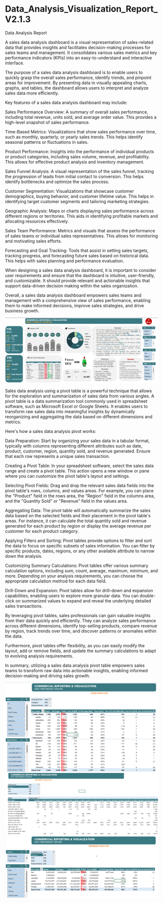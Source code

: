 # Data_Analysis_Visualization_Report_V2.1.3
Data Analysis Report

A sales data analysis dashboard is a visual representation of sales-related data that provides insights and facilitates decision-making processes for sales teams and management. It consolidates various sales metrics and key performance indicators (KPIs) into an easy-to-understand and interactive interface.

The purpose of a sales data analysis dashboard is to enable users to quickly grasp the overall sales performance, identify trends, and pinpoint areas for improvement. By presenting data in visually appealing charts, graphs, and tables, the dashboard allows users to interpret and analyze sales data more efficiently.

Key features of a sales data analysis dashboard may include:

Sales Performance Overview: A summary of overall sales performance, including total revenue, units sold, and average order value. This provides a high-level snapshot of sales performance.

Time-Based Metrics: Visualizations that show sales performance over time, such as monthly, quarterly, or yearly sales trends. This helps identify seasonal patterns or fluctuations in sales.

Product Performance: Insights into the performance of individual products or product categories, including sales volume, revenue, and profitability. This allows for effective product analysis and inventory management.

Sales Funnel Analysis: A visual representation of the sales funnel, tracking the progression of leads from initial contact to conversion. This helps identify bottlenecks and optimize the sales process.

Customer Segmentation: Visualizations that showcase customer demographics, buying behavior, and customer lifetime value. This helps in identifying target customer segments and tailoring marketing strategies.

Geographic Analysis: Maps or charts displaying sales performance across different regions or territories. This aids in identifying profitable markets and allocating resources effectively.

Sales Team Performance: Metrics and visuals that assess the performance of sales teams or individual sales representatives. This allows for monitoring and motivating sales efforts.

Forecasting and Goal Tracking: Tools that assist in setting sales targets, tracking progress, and forecasting future sales based on historical data. This helps with sales planning and performance evaluation.

When designing a sales data analysis dashboard, it is important to consider user requirements and ensure that the dashboard is intuitive, user-friendly, and customizable. It should provide relevant and actionable insights that support data-driven decision making within the sales organization.

Overall, a sales data analysis dashboard empowers sales teams and management with a comprehensive view of sales performance, enabling them to make informed decisions, improve sales strategies, and drive business growth.


![Sales Dashboar](/Assets/Dashboard.png "Dashboard")

Sales data analysis using a pivot table is a powerful technique that allows for the exploration and summarization of sales data from various angles. A pivot table is a data summarization tool commonly used in spreadsheet software, such as Microsoft Excel or Google Sheets. It enables users to transform raw sales data into meaningful insights by dynamically reorganizing and aggregating the data based on different dimensions and metrics.

Here's how a sales data analysis pivot works:

Data Preparation: Start by organizing your sales data in a tabular format, typically with columns representing different attributes such as date, product, customer, region, quantity sold, and revenue generated. Ensure that each row represents a unique sales transaction.

Creating a Pivot Table: In your spreadsheet software, select the sales data range and create a pivot table. This action opens a new window or pane where you can customize the pivot table's layout and settings.

Selecting Pivot Fields: Drag and drop the relevant sales data fields into the pivot table's rows, columns, and values areas. For example, you can place the "Product" field in the rows area, the "Region" field in the columns area, and the "Quantity Sold" or "Revenue" field in the values area.

Aggregating Data: The pivot table will automatically summarize the sales data based on the selected fields and their placement in the pivot table's areas. For instance, it can calculate the total quantity sold and revenue generated for each product by region or display the average revenue per customer for each product category.

Applying Filters and Sorting: Pivot tables provide options to filter and sort the data to focus on specific subsets of sales information. You can filter by specific products, dates, regions, or any other available attribute to narrow down the analysis.

Customizing Summary Calculations: Pivot tables offer various summary calculation options, including sum, count, average, maximum, minimum, and more. Depending on your analysis requirements, you can choose the appropriate calculation method for each data field.

Drill-Down and Expansion: Pivot tables allow for drill-down and expansion capabilities, enabling users to explore more granular data. You can double-click on summarized values to expand and reveal the underlying detailed sales transactions.

By leveraging pivot tables, sales professionals can gain valuable insights from their data quickly and efficiently. They can analyze sales performance across different dimensions, identify top-selling products, compare revenue by region, track trends over time, and discover patterns or anomalies within the data.

Furthermore, pivot tables offer flexibility, as you can easily modify the layout, add or remove fields, and update the summary calculations to adapt to evolving analysis requirements.

In summary, utilizing a sales data analysis pivot table empowers sales teams to transform raw data into actionable insights, enabling informed decision-making and driving sales growth.

![Pivot MT](/Assets/MT_Sample.png "Metric Tones")
![Pivot Qty](/Assets/Qty_Sample.png "Quantity")
![Pivot Revenue](/Assets/Rev_Sample.png "Revenue")